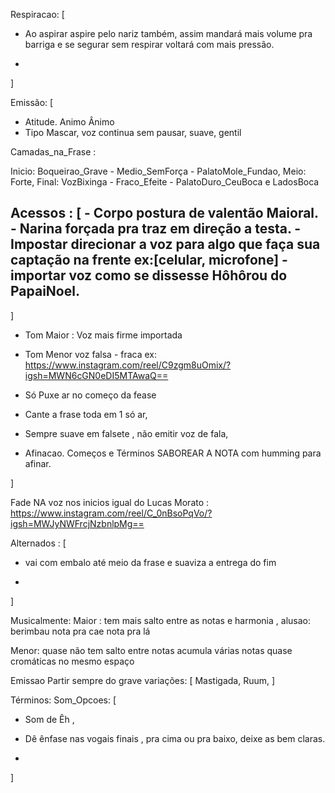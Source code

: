 Respiracao: [
- Ao aspirar aspire pelo nariz também,  assim mandará mais volume pra barriga e se segurar sem respirar voltará com mais pressão.

-

]


Emissão: [  

- Atitude. Animo
Ânimo
- Tipo Mascar, voz continua sem pausar, suave, gentil 

Camadas_na_Frase : 


  Inicio: Boqueirao_Grave - Medio_SemForça - PalatoMole_Fundao, 
  Meio: Forte, 
  Final: VozBixinga - Fraco_Efeite - PalatoDuro_CeuBoca e LadosBoca

  Acessos : [
    - Corpo postura de valentão Maioral.
    - Narina forçada pra traz em direção a testa.
    - Impostar direcionar a voz para algo que faça sua captação na frente ex:[celular, microfone]
    - importar voz como se dissesse Hôhôrou do PapaiNoel.
  -
]

- Tom Maior : Voz mais firme importada
- Tom Menor voz falsa - fraca ex: https://www.instagram.com/reel/C9zgm8uOmix/?igsh=MWN6cGN0eDI5MTAwaQ==

- Só Puxe ar no começo da fease
- Cante a frase toda em 1 só ar,

- Sempre suave em falsete , não emitir voz de fala,

- Afinacao. Começos e Términos SABOREAR A NOTA com humming para afinar.

]

Fade NA voz nos inicios igual do Lucas Morato : https://www.instagram.com/reel/C_0nBsoPqVo/?igsh=MWJyNWFrcjNzbnlpMg==

Alternados : [
- vai com embalo até meio da frase e suaviza a entrega do fim

- 

]

Musicalmente:
Maior : tem mais salto entre as notas e harmonia , alusao: berimbau nota pra cae nota pra lá

Menor: quase não tem salto entre notas acumula várias notas quase cromáticas no mesmo espaço

Emissao
Partir sempre do grave
  variações: [ Mastigada, Ruum, ]


Términos:
  Som_Opcoes: [
- Som de Êh ,

- Dê ênfase nas vogais finais , pra cima ou pra baixo, deixe as bem claras.
-
]

